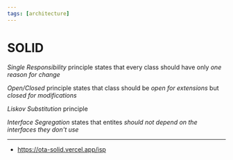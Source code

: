 ```yaml
---
tags: [architecture]
---
```


# SOLID

*Single Responsibility* principle states that every class should have only *one reason for change*

*Open/Closed* principle states that class should be *open for extensions* but *closed for modifications*

*Liskov Substitution* principle

*Interface Segregation* states that entites *should not depend on the interfaces they don't use*

---

- https://ota-solid.vercel.app/isp
